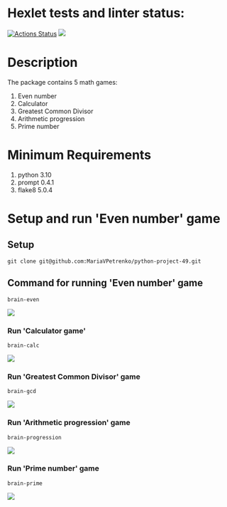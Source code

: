 # Hexlet tests and linter status:
[![Actions Status](https://github.com/MariaVPetrenko/python-project-49/workflows/hexlet-check/badge.svg)](https://github.com/MariaVPetrenko/python-project-49/actions)
<a href="https://codeclimate.com/github/MariaVPetrenko/python-project-49/maintainability"><img src="https://api.codeclimate.com/v1/badges/b521006fd923755e8202/maintainability" /></a>
# Description
The package contains 5 math games:
1. Even number
2. Calculator
3. Greatest Common Divisor
4. Arithmetic progression
5. Prime number
# Minimum Requirements
1. python 3.10
2. prompt 0.4.1
3. flake8 5.0.4
# Setup and run 'Even number' game
## Setup
`git clone git@github.com:MariaVPetrenko/python-project-49.git`
## Command for running 'Even number' game
`brain-even`

<a href="https://asciinema.org/a/600423" target="_blank"><img src="https://asciinema.org/a/600423.svg" /></a>
### Run 'Calculator game'
`brain-calc`

<a href="https://asciinema.org/a/601238" target="_blank"><img src="https://asciinema.org/a/601238.svg" /></a>
### Run 'Greatest Common Divisor' game
`brain-gcd`

<a href="https://asciinema.org/a/601728" target="_blank"><img src="https://asciinema.org/a/601728.svg" /></a>
### Run 'Arithmetic progression' game
`brain-progression`

<a href="https://asciinema.org/a/601785" target="_blank"><img src="https://asciinema.org/a/601785.svg" /></a>
### Run 'Prime number' game
`brain-prime`

<a href="https://asciinema.org/a/601789" target="_blank"><img src="https://asciinema.org/a/601789.svg" /></a>
